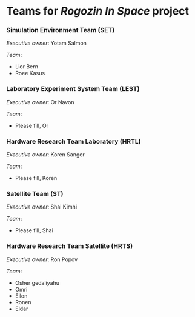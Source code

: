 # Teams for <i>Rogozin In Space</i> project

### Simulation Environment Team (SET)

*Executive owner*: Yotam Salmon

*Team*:
+ Lior Bern
+ Roee Kasus

### Laboratory Experiment System Team (LEST)

*Executive owner*: Or Navon

*Team*:
+ Please fill, Or

### Hardware Research Team Laboratory (HRTL)

*Executive owner*: Koren Sanger

*Team*:
+ Please fill, Koren

### Satellite Team (ST)

*Executive owner*: Shai Kimhi

*Team*:
+ Please fill, Shai

### Hardware Research Team Satellite (HRTS)

*Executive owner*: Ron Popov

*Team*:
+ Osher gedaliyahu
+ Omri
+ Eilon
+ Ronen
+ Eldar
